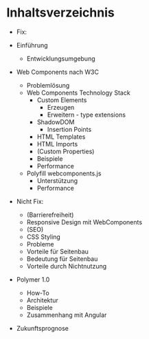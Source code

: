 # Inhaltsverzeichnis

- Fix:
- Einführung
  - Entwicklungsumgebung
- Web Components nach W3C
  - Problemlösung
  - Web Components Technology Stack
    - Custom Elements
      - Erzeugen
      - Erweitern - type extensions
    - ShadowDOM
      - Insertion Points
    - HTML Templates
    - HTML Imports
    - (Custom Properties)
    - Beispiele
    - Performance
  - Polyfill webcomponents.js
    - Unterstützung
    - Performance

- Nicht Fix:
  - (Barrierefreiheit)
  - Responsive Design mit WebComponents
  - (SEO)
  - CSS Styling
  - Probleme
  - Vorteile für Seitenbau
  - Bedeutung für Seitenbau
  - Vorteile durch Nichtnutzung
- Polymer 1.0
  - How-To
  - Architektur
  - Beispiele
  - Zusammenhang mit Angular
- Zukunftsprognose
